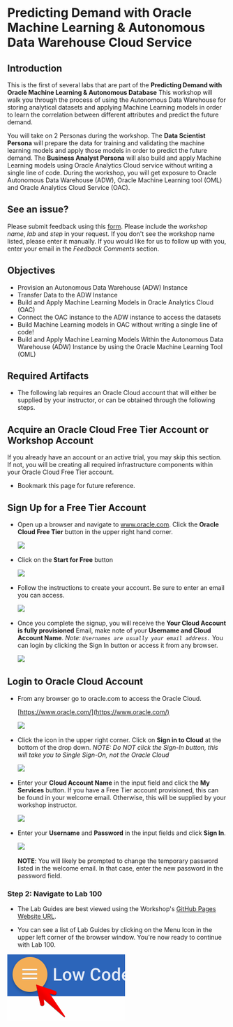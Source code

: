 # Predicting Demand with Oracle Machine Learning & Autonomous Data Warehouse Cloud Service

## Introduction

This is the first of several labs that are part of the **Predicting Demand with Oracle Machine Learning & Autonomous Database** This workshop will walk you through the process of using the Autonomous Data Warehouse for storing analytical datasets and applying Machine Learning models in order to learn the correlation between different attributes and predict the future demand.

You will take on 2 Personas during the workshop. The **Data Scientist Persona** will prepare the data for training and validating the machine learning models and apply those models in order to predict the future demand. The **Business Analyst Persona** will also build and apply Machine Learning models using Oracle Analytics Cloud service without writing a single line of code. During the workshop, you will get exposure to Oracle Autonomous Data Warehouse (ADW), Oracle Machine Learning tool (OML) and Oracle Analytics Cloud Service (OAC).


## See an issue?
Please submit feedback using this [form](https://apexapps.oracle.com/pls/apex/f?p=133:1:::::P1_FEEDBACK:1). Please include the *workshop name*, *lab* and *step* in your request.  If you don't see the workshop name listed, please enter it manually. If you would like for us to follow up with you, enter your email in the *Feedback Comments* section.
## Objectives
- Provision an Autonomous Data Warehouse (ADW) Instance
- Transfer Data to the ADW Instance
- Build and Apply Machine Learning Models in Oracle Analytics Cloud (OAC)
- Connect the OAC instance to the ADW instance to access the datasets
- Build Machine Learning models in OAC without writing a single line of code!
- Build and Apply Machine Learning Models Within the Autonomous Data Warehouse (ADW) Instance by using the Oracle Machine Learning Tool (OML)

## Required Artifacts
- The following lab requires an Oracle Cloud account that will either be supplied by your instructor, or can be obtained through the following steps.

## Acquire an Oracle Cloud Free Tier Account or Workshop Account

If you already have an account or an active trial, you may skip this section.  If not, you will be creating all required infrastructure components within your Oracle Cloud Free Tier account.

- Bookmark this page for future reference.

## Sign Up for a Free Tier Account

- Open up a browser and navigate to www.oracle.com. Click the **Oracle Cloud Free Tier** button in the upper right hand corner.

    ![](images/free-tier-account.png)

- Click on the **Start for Free** button

    ![](images/free-tier-account-2.png)

- Follow the instructions to create your account.  Be sure to enter an email you can access.  

  ![](images/free-tier-account-3.png)


- Once you complete the signup, you will receive the **Your Cloud Account is fully provisioned** Email, make note of your **Username and Cloud Account Name**.   *Note: `Usernames are usually your email address.`*  You can login by clicking the Sign In button or access it from any browser.

    ![](images/signup-email-provisioned.png)

## Login to Oracle Cloud Account

- From any browser go to oracle.com to access the Oracle Cloud.

    [https://www.oracle.com/](https://www.oracle.com/)

    ![](images/login-screen.png)

- Click the icon in the upper right corner.  Click on **Sign in to Cloud** at the bottom of the drop down.  *NOTE:  Do NOT click the Sign-In button, this will take you to Single Sign-On, not the Oracle Cloud*

    ![](images/signup.png)    

- Enter your **Cloud Account Name** in the input field and click the **My Services** button. If you have a Free Tier account provisioned, this can be found in your welcome email. Otherwise, this will be supplied by your workshop instructor.

    ![](images/login-tenancy.png)  

- Enter your **Username** and **Password** in the input fields and click **Sign In**.

    ![](images/cloud-login.png) 

  **NOTE**: You will likely be prompted to change the temporary password listed in the welcome email. In that case, enter the new password in the password field.

### Step 2: Navigate to Lab 100
- The Lab Guides are best viewed using the Workshop's [GitHub Pages Website URL](https://oracle.github.io/learning-library/workshops/bike-share-prediction).

- You can see a list of Lab Guides by clicking on the Menu Icon in the upper left corner of the browser window. You're now ready to continue with Lab 100.

 ![](images/common/WorkshopMenu.png)

